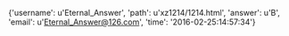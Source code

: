 {'username': u'Eternal_Answer', 'path': u'xz1214/1214.html', 'answer': u'B', 'email': u'Eternal_Answer@126.com', 'time': '2016-02-25:14:57:34'}